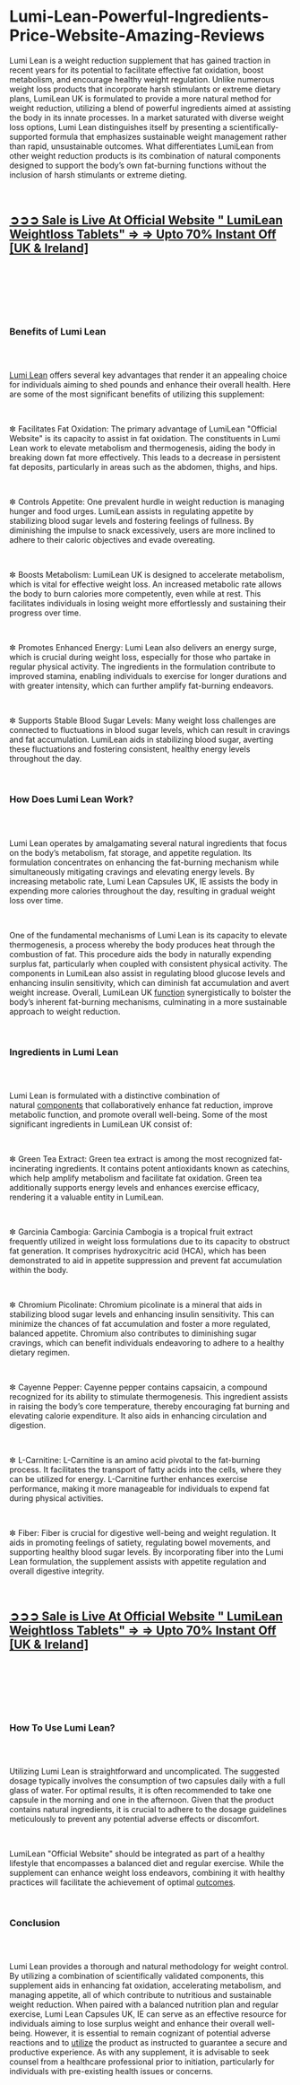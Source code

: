 # Lumi-Lean-Powerful-Ingredients-Price-Website-Amazing-Reviews

<p>Lumi Lean is a weight reduction supplement that has gained traction in recent years for its potential to facilitate effective fat oxidation, boost metabolism, and encourage healthy weight regulation. Unlike numerous weight loss products that incorporate harsh stimulants or extreme dietary plans, LumiLean UK is formulated to provide a more natural method for weight reduction, utilizing a blend of powerful ingredients aimed at assisting the body in its innate processes. In a market saturated with diverse weight loss options, Lumi Lean distinguishes itself by presenting a scientifically-supported formula that emphasizes sustainable weight management rather than rapid, unsustainable outcomes. What differentiates LumiLean from other weight reduction products is its combination of natural components designed to support the body&rsquo;s own fat-burning functions without the inclusion of harsh stimulants or extreme dieting.</p>
<p>&nbsp;</p>
<h2><a href="https://lumileann.co.uk/go/checkout/">➲➲➲&nbsp;<strong>Sale is Live At Official Website " LumiLean Weightloss Tablets" =&gt; =&gt; Upto 70% Instant Off [UK &amp; Ireland]</strong></a></h2>
<h2>&nbsp;</h2>
<p><a href="https://lumileann.co.uk/go/checkout/"><img src="https://storage.penzu.com/g/UUojjxcjCwmfbn8h" alt="" /></a></p>
<p>&nbsp;</p>
<h3><strong>Benefits of Lumi Lean</strong></h3>
<h3>&nbsp;</h3>
<p><a href="https://lumileann.co.uk/">Lumi Lean</a>&nbsp;offers several key advantages that render it an appealing choice for individuals aiming to shed pounds and enhance their overall health. Here are some of the most significant benefits of utilizing this supplement:</p>
<p>&nbsp;</p>
<p>✼ Facilitates Fat Oxidation: The primary advantage of LumiLean "Official Website" is its capacity to assist in fat oxidation. The constituents in Lumi Lean work to elevate metabolism and thermogenesis, aiding the body in breaking down fat more effectively. This leads to a decrease in persistent fat deposits, particularly in areas such as the abdomen, thighs, and hips.</p>
<p>&nbsp;</p>
<p>✼ Controls Appetite: One prevalent hurdle in weight reduction is managing hunger and food urges. LumiLean assists in regulating appetite by stabilizing blood sugar levels and fostering feelings of fullness. By diminishing the impulse to snack excessively, users are more inclined to adhere to their caloric objectives and evade overeating.</p>
<p>&nbsp;</p>
<p>✼ Boosts Metabolism: LumiLean UK is designed to accelerate metabolism, which is vital for effective weight loss. An increased metabolic rate allows the body to burn calories more competently, even while at rest. This facilitates individuals in losing weight more effortlessly and sustaining their progress over time.</p>
<p>&nbsp;</p>
<p>✼ Promotes Enhanced Energy: Lumi Lean also delivers an energy surge, which is crucial during weight loss, especially for those who partake in regular physical activity. The ingredients in the formulation contribute to improved stamina, enabling individuals to exercise for longer durations and with greater intensity, which can further amplify fat-burning endeavors.</p>
<p>&nbsp;</p>
<p>✼ Supports Stable Blood Sugar Levels: Many weight loss challenges are connected to fluctuations in blood sugar levels, which can result in cravings and fat accumulation. LumiLean aids in stabilizing blood sugar, averting these fluctuations and fostering consistent, healthy energy levels throughout the day.</p>
<p>&nbsp;</p>
<h3><strong>How Does Lumi Lean Work?</strong></h3>
<h3>&nbsp;</h3>
<p>Lumi Lean operates by amalgamating several natural ingredients that focus on the body&rsquo;s metabolism, fat storage, and appetite regulation. Its formulation concentrates on enhancing the fat-burning mechanism while simultaneously mitigating cravings and elevating energy levels. By increasing metabolic rate, Lumi Lean Capsules UK, IE assists the body in expending more calories throughout the day, resulting in gradual weight loss over time.</p>
<p>&nbsp;</p>
<p>One of the fundamental mechanisms of Lumi Lean is its capacity to elevate thermogenesis, a process whereby the body produces heat through the combustion of fat. This procedure aids the body in naturally expending surplus fat, particularly when coupled with consistent physical activity. The components in LumiLean also assist in regulating blood glucose levels and enhancing insulin sensitivity, which can diminish fat accumulation and avert weight increase. Overall, LumiLean UK&nbsp;<a href="https://180rxketo.com/">function</a>&nbsp;synergistically to bolster the body&rsquo;s inherent fat-burning mechanisms, culminating in a more sustainable approach to weight reduction.</p>
<p>&nbsp;</p>
<h3><strong>Ingredients in Lumi Lean</strong></h3>
<h3>&nbsp;</h3>
<p>Lumi Lean is formulated with a distinctive combination of natural&nbsp;<a href="https://fitexdiet.fr/lumilean/">components</a>&nbsp;that collaboratively enhance fat reduction, improve metabolic function, and promote overall well-being. Some of the most significant ingredients in LumiLean UK consist of:</p>
<p>&nbsp;</p>
<p>✼ Green Tea Extract: Green tea extract is among the most recognized fat-incinerating ingredients. It contains potent antioxidants known as catechins, which help amplify metabolism and facilitate fat oxidation. Green tea additionally supports energy levels and enhances exercise efficacy, rendering it a valuable entity in LumiLean.</p>
<p>&nbsp;</p>
<p>✼ Garcinia Cambogia: Garcinia Cambogia is a tropical fruit extract frequently utilized in weight loss formulations due to its capacity to obstruct fat generation. It comprises hydroxycitric acid (HCA), which has been demonstrated to aid in appetite suppression and prevent fat accumulation within the body.</p>
<p>&nbsp;</p>
<p>✼ Chromium Picolinate: Chromium picolinate is a mineral that aids in stabilizing blood sugar levels and enhancing insulin sensitivity. This can minimize the chances of fat accumulation and foster a more regulated, balanced appetite. Chromium also contributes to diminishing sugar cravings, which can benefit individuals endeavoring to adhere to a healthy dietary regimen.</p>
<p>&nbsp;</p>
<p>✼ Cayenne Pepper: Cayenne pepper contains capsaicin, a compound recognized for its ability to stimulate thermogenesis. This ingredient assists in raising the body&rsquo;s core temperature, thereby encouraging fat burning and elevating calorie expenditure. It also aids in enhancing circulation and digestion.</p>
<p>&nbsp;</p>
<p>✼ L-Carnitine: L-Carnitine is an amino acid pivotal to the fat-burning process. It facilitates the transport of fatty acids into the cells, where they can be utilized for energy. L-Carnitine further enhances exercise performance, making it more manageable for individuals to expend fat during physical activities.</p>
<p>&nbsp;</p>
<p>✼ Fiber: Fiber is crucial for digestive well-being and weight regulation. It aids in promoting feelings of satiety, regulating bowel movements, and supporting healthy blood sugar levels. By incorporating fiber into the Lumi Lean formulation, the supplement assists with appetite regulation and overall digestive integrity.</p>
<p>&nbsp;</p>
<h2><a href="https://lumileann.co.uk/go/checkout/">➲➲➲&nbsp;<strong>Sale is Live At Official Website " LumiLean Weightloss Tablets" =&gt; =&gt; Upto 70% Instant Off [UK &amp; Ireland]</strong></a></h2>
<h2>&nbsp;</h2>
<p><a href="https://lumileann.co.uk/go/checkout/"><img src="https://storage.penzu.com/g/hvc4UpqoKz4XYDhj" alt="" /></a></p>
<p>&nbsp;</p>
<h3><strong>How To Use Lumi Lean?</strong></h3>
<h3>&nbsp;</h3>
<p>Utilizing Lumi Lean is straightforward and uncomplicated. The suggested dosage typically involves the consumption of two capsules daily with a full glass of water. For optimal results, it is often recommended to take one capsule in the morning and one in the afternoon. Given that the product contains natural ingredients, it is crucial to adhere to the dosage guidelines meticulously to prevent any potential adverse effects or discomfort.</p>
<p>&nbsp;</p>
<p>LumiLean "Official Website" should be integrated as part of a healthy lifestyle that encompasses a balanced diet and regular exercise. While the supplement can enhance weight loss endeavors, combining it with healthy practices will facilitate the achievement of optimal&nbsp;<a href="https://fitbreathing.com/bioluna/">outcomes</a>.</p>
<p>&nbsp;</p>
<h3><strong>Conclusion</strong></h3>
<h3>&nbsp;</h3>
<p>Lumi Lean provides a thorough and natural methodology for weight control. By utilizing a combination of scientifically validated components, this supplement aids in enhancing fat oxidation, accelerating metabolism, and managing appetite, all of which contribute to nutritious and sustainable weight reduction. When paired with a balanced nutrition plan and regular exercise, Lumi Lean Capsules UK, IE can serve as an effective resource for individuals aiming to lose surplus weight and enhance their overall well-being. However, it is essential to remain cognizant of potential adverse reactions and to&nbsp;<a href="https://180rxmale.com/">utilize</a>&nbsp;the product as instructed to guarantee a secure and productive experience. As with any supplement, it is advisable to seek counsel from a healthcare professional prior to initiation, particularly for individuals with pre-existing health issues or concerns.</p>
